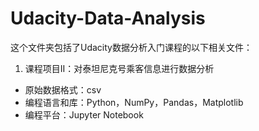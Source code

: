 # Udacity-Data-Analysis
这个文件夹包括了Udacity数据分析入门课程的以下相关文件：
1. 课程项目II：对泰坦尼克号乘客信息进行数据分析  
  - 原始数据格式：csv
  - 编程语言和库：Python，NumPy，Pandas，Matplotlib
  - 编程平台：Jupyter Notebook  
